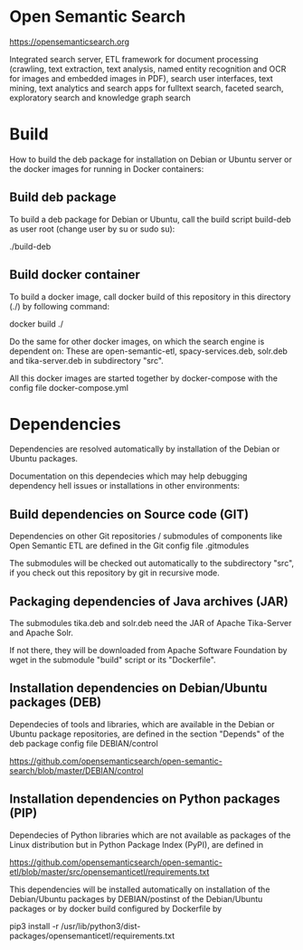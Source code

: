 # Open Semantic Search
https://opensemanticsearch.org

Integrated search server, ETL framework for document processing (crawling, text extraction, text analysis, named entity recognition and OCR for images and embedded images in PDF), search user interfaces, text mining, text analytics and search apps for fulltext search, faceted search, exploratory search and knowledge graph search


# Build

How to build the deb package for installation on Debian or Ubuntu server or the docker images for running in Docker containers:

## Build deb package

To build a deb package for Debian or Ubuntu, call the build script build-deb as user root (change user by su or sudo su):

./build-deb

## Build docker container

To build a docker image, call docker build of this repository in this directory (./) by following command:

docker build ./

Do the same for other docker images, on which the search engine is dependent on:
These are open-semantic-etl, spacy-services.deb, solr.deb and tika-server.deb in subdirectory "src".

All this docker images are started together by docker-compose with the config file docker-compose.yml


# Dependencies

Dependencies are resolved automatically by installation of the Debian or Ubuntu packages.

Documentation on this dependecies which may help debugging dependency hell issues or installations in other environments:

## Build dependencies on Source code (GIT)

Dependencies on other Git repositories / submodules of components like Open Semantic ETL are defined in the Git config file .gitmodules

The submodules will be checked out automatically to the subdirectory "src", if you check out this repository by git in recursive mode.

## Packaging dependencies of Java archives (JAR)

The submodules tika.deb and solr.deb need the JAR of Apache Tika-Server and Apache Solr.

If not there, they will be downloaded from Apache Software Foundation by wget in the submodule "build" script or its "Dockerfile".

## Installation dependencies on Debian/Ubuntu packages (DEB)

Dependecies of tools and libraries, which are available in the Debian or Ubuntu package repositories, are defined in the section "Depends" of the deb package config file DEBIAN/control

https://github.com/opensemanticsearch/open-semantic-search/blob/master/DEBIAN/control

## Installation dependencies on Python packages (PIP)

Dependecies of Python libraries which are not available as packages of the Linux distribution but in Python Package Index (PyPI), are defined in

https://github.com/opensemanticsearch/open-semantic-etl/blob/master/src/opensemanticetl/requirements.txt

This dependencies will be installed automatically on installation of the Debian/Ubuntu packages by DEBIAN/postinst of the Debian/Ubuntu packages or by docker build configured by Dockerfile by

pip3 install -r /usr/lib/python3/dist-packages/opensemanticetl/requirements.txt


